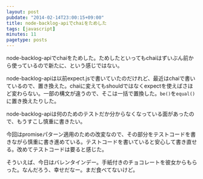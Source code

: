 ```yaml
---
layout: post
pubdate: "2014-02-14T23:00:15+09:00"
title: node-backlog-apiでchaiをためした
tags: [javascript]
minutes: 11
pagetype: posts
---
```

node-backlog-apiでchaiをためした。ためしたといってもchaiはずいぶん前から使っているので新たに、という感じではない。

node-backlog-apiは以前expect.jsで書いていたのだけれど、最近はchaiで書いているので、置き換えた。chaiに変えてもshouldではなくexpectを使えばさほど変わらない。一部の構文が違うので、そこは一括で置換した。`be()`を`equal()`に置き換えたりした。

node-backlog-apiは何のためのテストだか分からなくなっている面があったので、もうすこし慎重に書きたい。

今回はpromiseパターン適用のための改変なので、その部分をテストコードを書きながら慎重に書き進めている。テストコードを書いていると安心して書き直せる。改めてテストコードは要ると感じた。

そういえば、今日はバレンタインデー。手紙付きのチョコレートを彼女からもらった。なんだろう、幸せだなー。まだ食べてないけど。
